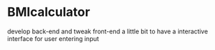 # BMIcalculator
develop back-end and tweak front-end a little bit to have a interactive interface for user entering input
